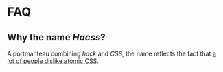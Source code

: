 # FAQ

## Why the name _Hacss_?

A portmanteau combining _hack_ and _CSS_, the name reflects the fact that
[a lot of people dislike atomic CSS](https://css-tricks.com/growing-popularity-atomic-css/#article-header-id-2).
